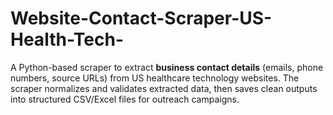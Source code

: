 # Website-Contact-Scraper-US-Health-Tech-
A Python-based scraper to extract **business contact details** (emails, phone numbers, source URLs) from US healthcare technology websites.   The scraper normalizes and validates extracted data, then saves clean outputs into structured CSV/Excel files for outreach campaigns.  
